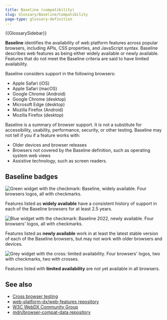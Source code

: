 ```yaml
---
title: Baseline (compatibility)
slug: Glossary/Baseline/Compatibility
page-type: glossary-definition
---
```


{{GlossarySidebar}}

**Baseline** identifies the availability of web platform features across popular browsers, including APIs, CSS properties, and JavaScript syntax. Baseline describes web features as being either widely available or newly available. Features that do not meet the Baseline criteria are said to have limited availability.

Baseline considers support in the following browsers:

- Apple Safari (iOS)
- Apple Safari (macOS)
- Google Chrome (Android)
- Google Chrome (desktop)
- Microsoft Edge (desktop)
- Mozilla Firefox (Android)
- Mozilla Firefox (desktop)

Baseline is a summary of browser support. It is not a substitute for accessibility, usability, performance, security, or other testing. Baseline may not tell if you if a feature works with:

- Older devices and browser releases
- Browsers not covered by the Baseline definition, such as operating system web views
- Assistive technology, such as screen readers.

## Baseline badges

![Green widget with the checkmark: Baseline, widely available. Four browsers logos, all with checkmarks.](high.png)

Features listed as **widely available** have a consistent history of support in each of the Baseline browsers for at least 2.5 years.

![Blue widget with the checkmark: Baseline 2022, newly available. Four browsers' logos, all with checkmarks.](limited.png)

Features listed as **newly available** work in at least the latest stable version of each of the Baseline browsers, but may not work with older browsers and devices.

![Grey widget with the cross: limited availability. Four browsers' logos, two with checkmarks, two with crosses.](low.png)

Features listed with **limited availability** are _not_ yet available in all browsers.

## See also

- [Cross browser testing](/en-US/docs/Learn/Tools_and_testing/Cross_browser_testing)
- [web-platform-dx/web-features repository](https://github.com/web-platform-dx/web-features)
- [W3C WebDX Community Group](https://www.w3.org/community/webdx/)
- [mdn/browser-compat-data repository](https://github.com/mdn/browser-compat-data)
